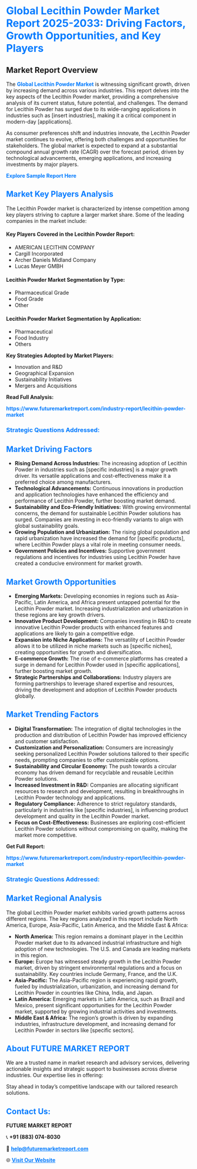 <h1 style="color: #007BFF;">Global Lecithin Powder Market Report 2025-2033: Driving Factors, Growth Opportunities, and Key Players</h1>

<section id="overview">
<h2>Market Report Overview</h2>
<p>The <a href="https://www.futuremarketreport.com/industry-report/lecithin-powder-market" style="color: #007BFF; text-decoration: none;"><strong>Global Lecithin Powder Market</strong></a> is witnessing significant growth, driven by increasing demand across various industries. This report delves into the key aspects of the Lecithin Powder market, providing a comprehensive analysis of its current status, future potential, and challenges. The demand for Lecithin Powder has surged due to its wide-ranging applications in industries such as [insert industries], making it a critical component in modern-day [applications].</p>
<p>As consumer preferences shift and industries innovate, the Lecithin Powder market continues to evolve, offering both challenges and opportunities for stakeholders. The global market is expected to expand at a substantial compound annual growth rate (CAGR) over the forecast period, driven by technological advancements, emerging applications, and increasing investments by major players.</p>
</section>

<section id="overview">
<p><a href="https://www.futuremarketreport.com/request-sample/reportId=84762" style="color: #007BFF; text-decoration: none;"><strong>Explore Sample Report Here</strong></a></p>
</section>

<section id="key-players">
<h2 style="color: #007BFF;">Market Key Players Analysis</h2>
<p>The Lecithin Powder market is characterized by intense competition among key players striving to capture a larger market share. Some of the leading companies in the market include:</p>
<h4>Key Players Covered in the Lecithin Powder Report:</h4>
<ul><li>AMERICAN LECITHIN COMPANY</li><li>Cargill Incorporated</li><li>Archer Daniels Midland Company</li><li>Lucas Meyer GMBH</li></ul>
<h4>Lecithin Powder Market Segmentation by Type:</h4>
<ul><li>Pharmaceutical Grade</li><li>Food Grade</li><li>Other</li></ul>

<h4>Lecithin Powder Market Segmentation by Application:</h4>
<ul><li>Pharmaceutical</li><li>Food Industry</li><li>Others</li></ul>
<p><strong>Key Strategies Adopted by Market Players:</strong></p>
<ul>
<li>Innovation and R&D</li>
<li>Geographical Expansion</li>
<li>Sustainability Initiatives</li>
<li>Mergers and Acquisitions</li>
</ul>
</section>

<section>
<p><strong>Read Full Analysis: </strong></p><a href="https://www.futuremarketreport.com/industry-report/lecithin-powder-market" style="color: #007BFF; text-decoration: none;"><strong>https://www.futuremarketreport.com/industry-report/lecithin-powder-market</strong></a>
<h3 style="color: #007BFF;">Strategic Questions Addressed:</h3>
</section>

<section id="driving-factors">
<h2 style="color: #007BFF;">Market Driving Factors</h2>
<ul>
<li><strong>Rising Demand Across Industries:</strong> The increasing adoption of Lecithin Powder in industries such as [specific industries] is a major growth driver. Its versatile applications and cost-effectiveness make it a preferred choice among manufacturers.</li>
<li><strong>Technological Advancements:</strong> Continuous innovations in production and application technologies have enhanced the efficiency and performance of Lecithin Powder, further boosting market demand.</li>
<li><strong>Sustainability and Eco-Friendly Initiatives:</strong> With growing environmental concerns, the demand for sustainable Lecithin Powder solutions has surged. Companies are investing in eco-friendly variants to align with global sustainability goals.</li>
<li><strong>Growing Population and Urbanization:</strong> The rising global population and rapid urbanization have increased the demand for [specific products], where Lecithin Powder plays a vital role in meeting consumer needs.</li>
<li><strong>Government Policies and Incentives:</strong> Supportive government regulations and incentives for industries using Lecithin Powder have created a conducive environment for market growth.</li>
</ul>
</section>

<section id="growth-opportunities">
<h2 style="color: #007BFF;">Market Growth Opportunities</h2>
<ul>
<li><strong>Emerging Markets:</strong> Developing economies in regions such as Asia-Pacific, Latin America, and Africa present untapped potential for the Lecithin Powder market. Increasing industrialization and urbanization in these regions are key growth drivers.</li>
<li><strong>Innovative Product Development:</strong> Companies investing in R&D to create innovative Lecithin Powder products with enhanced features and applications are likely to gain a competitive edge.</li>
<li><strong>Expansion into Niche Applications:</strong> The versatility of Lecithin Powder allows it to be utilized in niche markets such as [specific niches], creating opportunities for growth and diversification.</li>
<li><strong>E-commerce Growth:</strong> The rise of e-commerce platforms has created a surge in demand for Lecithin Powder used in [specific applications], further boosting market growth.</li>
<li><strong>Strategic Partnerships and Collaborations:</strong> Industry players are forming partnerships to leverage shared expertise and resources, driving the development and adoption of Lecithin Powder products globally.</li>
</ul>
</section>

<section id="trending-factors">
<h2 style="color: #007BFF;">Market Trending Factors</h2>
<ul>
<li><strong>Digital Transformation:</strong> The integration of digital technologies in the production and distribution of Lecithin Powder has improved efficiency and customer satisfaction.</li>
<li><strong>Customization and Personalization:</strong> Consumers are increasingly seeking personalized Lecithin Powder solutions tailored to their specific needs, prompting companies to offer customizable options.</li>
<li><strong>Sustainability and Circular Economy:</strong> The push towards a circular economy has driven demand for recyclable and reusable Lecithin Powder solutions.</li>
<li><strong>Increased Investment in R&D:</strong> Companies are allocating significant resources to research and development, resulting in breakthroughs in Lecithin Powder technology and applications.</li>
<li><strong>Regulatory Compliance:</strong> Adherence to strict regulatory standards, particularly in industries like [specific industries], is influencing product development and quality in the Lecithin Powder market.</li>
<li><strong>Focus on Cost-Effectiveness:</strong> Businesses are exploring cost-efficient Lecithin Powder solutions without compromising on quality, making the market more competitive.</li>
</ul>
</section>

<section>
<p><strong>Get Full Report: </strong></p><a href="https://www.futuremarketreport.com/industry-report/lecithin-powder-market" style="color: #007BFF; text-decoration: none;"><strong>https://www.futuremarketreport.com/industry-report/lecithin-powder-market</strong></a>
<h3 style="color: #007BFF;">Strategic Questions Addressed:</h3>
</section>


<section id="regional-analysis">
<h2 style="color: #007BFF;">Market Regional Analysis</h2>
<p>The global Lecithin Powder market exhibits varied growth patterns across different regions. The key regions analyzed in this report include North America, Europe, Asia-Pacific, Latin America, and the Middle East & Africa:</p>
<ul>
<li><strong>North America:</strong> This region remains a dominant player in the Lecithin Powder market due to its advanced industrial infrastructure and high adoption of new technologies. The U.S. and Canada are leading markets in this region.</li>
<li><strong>Europe:</strong> Europe has witnessed steady growth in the Lecithin Powder market, driven by stringent environmental regulations and a focus on sustainability. Key countries include Germany, France, and the U.K.</li>
<li><strong>Asia-Pacific:</strong> The Asia-Pacific region is experiencing rapid growth, fueled by industrialization, urbanization, and increasing demand for Lecithin Powder in countries like China, India, and Japan.</li>
<li><strong>Latin America:</strong> Emerging markets in Latin America, such as Brazil and Mexico, present significant opportunities for the Lecithin Powder market, supported by growing industrial activities and investments.</li>
<li><strong>Middle East & Africa:</strong> The region’s growth is driven by expanding industries, infrastructure development, and increasing demand for Lecithin Powder in sectors like [specific sectors].</li>
</ul>
</section>

<footer>
<h2 style="color: #007BFF;">About FUTURE MARKET REPORT</h2>
<p>We are a trusted name in market research and advisory services, delivering actionable insights and strategic support to businesses across diverse industries. Our expertise lies in offering:</p>

<p>Stay ahead in today’s competitive landscape with our tailored research solutions.</p>

<h2 style="color: #007BFF;">Contact Us:</h2>
<p><strong>FUTURE MARKET REPORT</strong></p>
<p>📞 <strong>+91 (883) 074-8030</strong></p>
<p>📧 <strong><a href="mailto:help@futuremarketreport.com" style="color: #007BFF;">help@futuremarketreport.com</a></strong></p>
<p>🌐 <strong><a href="https://www.futuremarketreport.com/" style="color: #007BFF;">Visit Our Website</a></strong></p>
</footer>